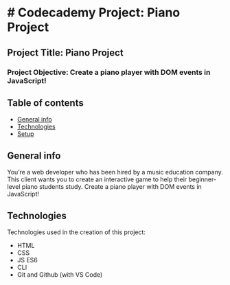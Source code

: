 # # Codecademy Project: Piano Project

## Project Title: Piano Project

### Project Objective: Create a piano player with DOM events in JavaScript!

## Table of contents

- [General info](#general-info)
- [Technologies](#technologies)
- [Setup](#setup)

## General info

You’re a web developer who has been hired by a music education company. This client wants you to create an interactive game to help their beginner-level piano students study. Create a piano player with DOM events in JavaScript!

## Technologies

Technologies used in the creation of this project:

- HTML
- CSS
- JS ES6
- CLI
- Git and Github (with VS Code)

